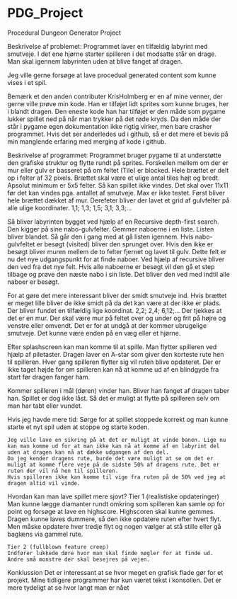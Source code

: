 # PDG_Project
Procedural Dungeon Generator Project

Beskrivelse af problemet:
Programmet laver en tilfældig labyrint med smutveje. I det ene hjørne starter spilleren i det modsatte står en drage.
Man skal igennem labyrinten uden at blive fanget af dragen.

Jeg ville gerne forsøge at lave procedual generated content som kunne vises i et spil.

Bemærk et den anden contributer KrisHolmberg er en af mine venner, der gerne ville prøve min kode. 
Han er tilføjet lidt sprites som kunne bruges, her i blandt dragen. Den eneste kode han har tilføjet er den måde som pygame lukker spillet ned på når man trykker på det røde kryds. Da den måde der står i pygame egen dokumentation ikke rigtig virker, men bare crasher programmet.
Hvis det ser anderledes ud i github, så er det mere et bevis på min manglende erfaring med merging af kode i github.


Beskrivelse af programmet:
Programmet bruger pygame til at understøtte den grafiske struktur og flytte rundt på sprites.
Forskellen mellem om der er mur eller gulv er basseret på om feltet (Tile) er blocked.
Hele brættet er delt op i felter af 32 pixels. Brættet skal være et ulige antal tiles højt og bredt. Apsolut minimum er 5x5 felter. 
Så kan spillet ikke vindes. Det skal over 11x11 før det kan vindes pga. antallet af smutveje. Max er ikke testet.
Først bliver hele brættet dækket af mur. Derefeter bliver der lavet et grid af gulvfelter på alle ulige koordinater. 1,1; 1,3; 1,5; 3,1; 3,3;...

Så bliver labyrinten bygget ved hjælp af en Recursive depth-first search. Den kigger på sine nabo-gulvfelter. Gemmer naboerne i en liste. Listen bliver blandet. Så går den i gang med at gå listen igennem. 
Hvis nabo-gulvfeltet er besøgt (visited) bliver den sprunget over. Hvis den ikke er besøgt bliver muren mellem de to felter fjernet og lavet til gulv. Dette felt er nu det nye udgangspunkt for at finde naboer. 
Ved hjælp af recursive bliver den ved fra det nye felt. Hvis alle naboerne er besøgt vil den gå et step tilbage og prøve den næste nabo i sin liste. Det bliver den ved med indtil alle naboer er besøgt.

For at gøre det mere interessant bliver der smidt smutveje ind. Hvis brættet er meget lille bliver de ikke smidt på da det kan være at der ikke er plads.
Der bliver fundet en tilfældig lige koordinat. 2,2; 2,4; 6,12;... Der tjekkes at det er en mur. Der skal være mur på feltet over og under og frit på højre og venstre eller omvendt. 
Det er for at undgå at der kommer ubrugelige smutveje. Det kunne være enden på en væg eller et hjørne.

Efter splashscreen kan man komme til at spille. Man flytter spilleren ved hjælp af piletaster. Dragen laver en A-star som giver den korteste rute hen til spilleren. Hver gang spilleren flytter sig vil ruten blive opdateret.
Der er ikke taget højde for om spilleren kan nå at komme ud af en blindgyde fra start før dragen fanger ham.

Kommer spilleren i mål (døren) vinder han. Bliver han fanget af dragen taber han. Spillet er dog ikke låst. Så det er muligt at flytte på spilleren selv om man har tabt eller vundet.


Hvis jeg havde mere tid:
	Sørge for at spillet stoppede korrekt og man kunne starte et nyt spil uden at stoppe og starte koden.
	
	Jeg ville lave en sikring på at det er muligt at vinde banen. Lige nu kan man komme ud for at man ikke kan nå at komme af en labyrint del uden at dragen kan nå at dække udgangen af den del.
	Da jeg kender dragens rute, burde det være muligt at se om det er muligt at komme flere veje på de sidste 50% af dragens rute. Det er ruten der vil nå hen til spilleren. 
	Hvis spilleren ikke kan komme til vige fra ruten på de 50% ved jeg at dragen altid vil vinde.

Hvordan kan man lave spillet mere sjovt?
	Tier 1 (realistiske opdateringer)
	Man kunne lægge diamanter rundt omkring som spilleren kan samle op for point og forsøge at lave en highscore. Highscoren skal kunne gemmes.
	Dragen kunne laves dummere, så den ikke opdatere ruten efter hvert flyt. Men måske opdatere hver tredje flyt og nogen vælger at stå stille eller gå baglæns via gammel rute.

	Tier 2 (fullblown feature creep)
	Indfører lukkede døre hvor man skal finde nøgler for at finde ud.
	Andre små monstre der skal besejres på vejen.
	
Konklussion
Det er interessant at se hvor meget en grafisk flade gør for et projekt. Mine tidligere programmer har kun været tekst i konsollen.
Det er mere tydeligt at se hvor langt man er nået